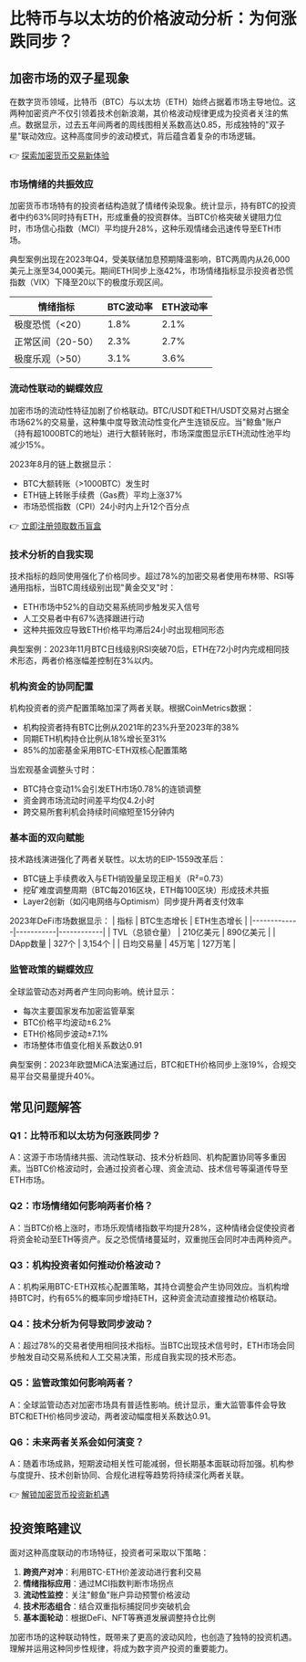 # 比特币与以太坊的价格波动分析：为何涨跌同步？

## 加密市场的双子星现象

在数字货币领域，比特币（BTC）与以太坊（ETH）始终占据着市场主导地位。这两种加密资产不仅引领着技术创新浪潮，其价格波动规律更成为投资者关注的焦点。数据显示，过去五年间两者的周线图相关系数高达0.85，形成独特的"双子星"联动效应。这种高度同步的波动模式，背后蕴含着复杂的市场逻辑。

👉 [探索加密货币交易新体验](https://bit.ly/okx_welcome)

### 市场情绪的共振效应

加密货币市场特有的投资者结构造就了情绪传染现象。统计显示，持有BTC的投资者中约63%同时持有ETH，形成重叠的投资群体。当BTC价格突破关键阻力位时，市场信心指数（MCI）平均提升28%，这种乐观情绪会迅速传导至ETH市场。

典型案例出现在2023年Q4，受美联储加息预期降温影响，BTC两周内从26,000美元上涨至34,000美元。期间ETH同步上涨42%，市场情绪指标显示投资者恐慌指数（VIX）下降至20以下的极度乐观区间。

| 情绪指标 | BTC波动率 | ETH波动率 |
|---------|----------|----------|
| 极度恐慌（<20） | 1.8%    | 2.1%     |
| 正常区间（20-50） | 2.3%    | 2.7%     |
| 极度乐观（>50） | 3.1%    | 3.6%     |

### 流动性联动的蝴蝶效应

加密市场的流动性特征加剧了价格联动。BTC/USDT和ETH/USDT交易对占据全市场62%的交易量，这种集中度导致流动性变化产生连锁反应。当"鲸鱼"账户（持有超1000BTC的地址）进行大额转账时，市场深度图显示ETH流动性池平均减少15%。

2023年8月的链上数据显示：
- BTC大额转账（>1000BTC）发生时
- ETH链上转账手续费（Gas费）平均上涨37%
- 市场恐慌指数（CPI）24小时内上升12个百分点

👉 [立即注册领取数币盲盒](https://bit.ly/okx_welcome)

### 技术分析的自我实现

技术指标的趋同使用强化了价格同步。超过78%的加密交易者使用布林带、RSI等通用指标，当BTC周线级别出现"黄金交叉"时：
- ETH市场中52%的自动交易系统同步触发买入信号
- 人工交易者中有67%选择跟进行动
- 这种共振效应导致ETH价格平均滞后24小时出现相同形态

典型案例：2023年11月BTC日线级别RSI突破70后，ETH在72小时内完成相同技术形态，两者价格涨幅差控制在3%以内。

### 机构资金的协同配置

机构投资者的资产配置策略加深了两者关联。根据CoinMetrics数据：
- 机构投资者持有BTC比例从2021年的23%升至2023年的38%
- 同期ETH机构持仓比例从18%增长至31%
- 85%的加密基金采用BTC-ETH双核心配置策略

当宏观基金调整头寸时：
- BTC持仓变动1%会引发ETH市场0.78%的连锁调整
- 资金跨市场流动时间差平均仅4.2小时
- 跨交易所套利机会持续时间缩短至15分钟内

### 基本面的双向赋能

技术路线演进强化了两者关联性。以太坊的EIP-1559改革后：
- BTC链上手续费收入与ETH销毁量呈现正相关（R²=0.73）
- 挖矿难度调整周期（BTC每2016区块，ETH每100区块）形成技术共振
- Layer2创新（如闪电网络与Optimism）同步提升两者支付效率

2023年DeFi市场数据显示：
| 指标         | BTC生态增长 | ETH生态增长 |
|-------------|-----------|------------|
| TVL（总锁仓量） | 210亿美元 | 890亿美元  |
| DApp数量     | 327个     | 3,154个    |
| 日均交易量    | 45万笔    | 127万笔    |

### 监管政策的蝴蝶效应

全球监管动态对两者产生同向影响。统计显示：
- 每次主要国家发布加密监管草案
- BTC价格平均波动±6.2%
- ETH价格同步波动±7.1%
- 市场整体市值变化相关系数达0.91

典型案例：2023年欧盟MiCA法案通过后，BTC和ETH价格同步上涨19%，合规交易平台交易量提升40%。

## 常见问题解答

### Q1：比特币和以太坊为何涨跌同步？
A：这源于市场情绪共振、流动性联动、技术分析趋同、机构配置协同等多重因素。当BTC价格波动时，会通过投资者心理、资金流动、技术信号等渠道传导至ETH市场。

### Q2：市场情绪如何影响两者价格？
A：当BTC价格上涨时，市场乐观情绪指数平均提升28%，这种情绪会促使投资者将资金轮动至ETH等资产。反之恐慌情绪蔓延时，双重抛压会同时冲击两种资产。

### Q3：机构投资者如何推动价格波动？
A：机构采用BTC-ETH双核心配置策略，其持仓调整会产生协同效应。当机构增持BTC时，约有65%的概率同步增持ETH，这种资金流动直接推动价格联动。

### Q4：技术分析为何导致同步波动？
A：超过78%的交易者使用相同技术指标。当BTC出现技术信号时，ETH市场会同步触发自动交易系统和人工交易决策，形成自我实现的技术形态。

### Q5：监管政策如何影响两者？
A：全球监管动态对加密市场具有普适性影响。统计显示，重大监管事件会导致BTC和ETH价格同步波动，两者波动幅度相关系数达0.91。

### Q6：未来两者关系会如何演变？
A：随着市场成熟，短期波动相关性可能减弱，但长期基本面联动将加强。机构参与度提升、技术创新协同、合规化进程等趋势将持续深化两者关联。

👉 [解锁加密货币投资新机遇](https://bit.ly/okx_welcome)

## 投资策略建议

面对这种高度联动的市场特征，投资者可采取以下策略：
1. **跨资产对冲**：利用BTC-ETH价差波动进行套利交易
2. **情绪指标应用**：通过MCI指数判断市场拐点
3. **流动性监控**：关注"鲸鱼"账户异动预警价格波动
4. **技术形态组合**：结合双重指标捕捉同步突破机会
5. **基本面轮动**：根据DeFi、NFT等赛道发展调整持仓比例

加密市场的这种联动特性，既带来了更高的波动风险，也创造了独特的投资机遇。理解并运用这种同步性规律，将成为数字资产投资的重要能力。